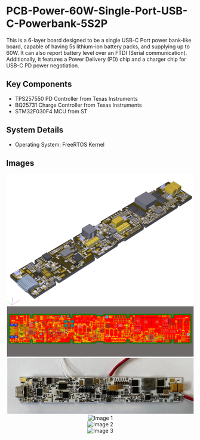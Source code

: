 # PCB-Power-60W-Single-Port-USB-C-Powerbank-5S2P

This is a 6-layer board designed to be a single USB-C Port power bank-like board, capable of having 5s lithium-ion battery packs, and supplying up to 60W. It can also report battery level over an FTDI (Serial communication). Additionally, it features a Power Delivery (PD) chip and a charger chip for USB-C PD power negotiation.

## Key Components
- TPS257550 PD Controller from Texas Instruments
- BQ25731 Charge Controller from Texas Instruments
- STM32F030F4 MCU from ST

## System Details
- Operating System: FreeRTOS Kernel

## Images

<div align="center">
    <img src="images/3d.png" width="500" alt="Image 1">
</div>

<div align="center">
    <img src="images/2D.png" width="500" alt="Image 2">
</div>

<div align="center">
    <img src="images/image.jpeg" width="500" alt="Image 3">
</div>

<div align="center">
    <img src="images/FrontVolta.png" width="500" alt="Image 1">
</div>

<div align="center">
    <img src="images/FrontD17+MG3+Volta.png" width="500" alt="Image 2">
</div>

<div align="center">
    <img src="images/HeroRearD17+MG3+Volta_V.png" width="500" alt="Image 3">
</div>
